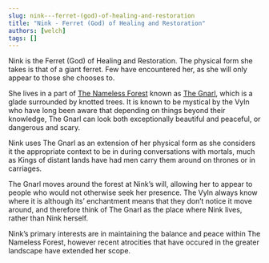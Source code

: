 ```yaml
---
slug: nink---ferret-(god)-of-healing-and-restoration
title: "Nink - Ferret (God) of Healing and Restoration"
authors: [welch]
tags: []
---
```


Nink is the Ferret (God) of Healing and Restoration. The physical form she takes is that of a giant ferret. Few have encountered her, as she will only appear to those she chooses to.
 
She lives in a part of [The Nameless Forest](/wikis/the-nameless-forest) known as [The Gnarl](/wikis/the-gnarl), which is a glade surrounded by knotted trees. It is known to be mystical by the Vyln who have long been aware that depending on things beyond their knowledge, The Gnarl can look both exceptionally beautiful and peaceful, or dangerous and scary.
 
Nink uses The Gnarl as an extension of her physical form as she considers it the appropriate context to be in during conversations with mortals, much as Kings of distant lands have had men carry them around on thrones or in carriages.
 
The Gnarl moves around the forest at Nink’s will, allowing her to appear to people who would not otherwise seek her presence. The Vyln always know where it is although its’ enchantment means that they don’t notice it move around, and therefore think of The Gnarl as the place where Nink lives, rather than Nink herself.
 
Nink’s primary interests are in maintaining the balance and peace within The Nameless Forest, however recent atrocities that have occured in the greater landscape have extended her scope.